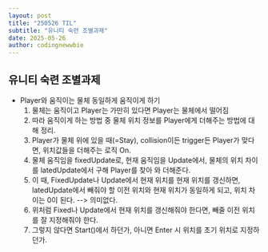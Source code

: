 ```yaml
---
layout: post
title: "250526 TIL"
subtitle: "유니티 숙련 조별과제"
date: 2025-05-26
author: codingnewwbie
---
```


## 유니티 숙련 조별과제
- Player와 움직이는 물체 동일하게 움직이게 하기
  1. 물체는 움직이고 Player는 가만히 있다면 Player는 물체에서 떨어짐
  2. 따라 움직이게 하는 방법 중 물체 위치 정보를 Player에게 더해주는 방법에 대해 정리.
  3. Player가 물체 위에 있을 때(=Stay), collision이든 trigger든 Player가 맞다면, 위치값들을 더해주는 로직 On.
  4. 물체 움직임을 fixedUpdate로, 현재 움직임을 Update에서, 물체의 위치 차이를 latedUpdate에서 구해 Player를 찾아 와 더해준다.
  5. 이 때, FixedUpdate나 Update에서 현재 위치를 현재 위치를 갱신하면, latedUpdate에서 빼줘야 할 이전 위치와 현재 위치가 동일하게 되고, 위치 차이는 0이 된다. --> 의미없다. 
  6. 위처럼 Fixed나 Update에서 현재 위치를 갱신해줘야 한다면, 빼줄 이전 위치를 잘 지정해줘야 한다.
  7. 그렇지 않다면 Start()에서 하던가, 아니면 Enter 시 위치를 초기 위치로 지정하던가.


